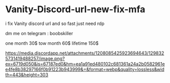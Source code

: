 # Vanity-Discord-url-new-fix-mfa
i fix Vanity discord url and so fast just need rdp

dm me on telegram : boobskiller

one month 30$
tow month 60$
lifetime 150$

https://media.discordapp.net/attachments/1208085425923694643/1298325731419488257/image.png?ex=6719d050&is=67187ed0&hm=ea1a91ed480102c681361a24a2b0582961ee4fe8b38297166f0b91223b943999&=&format=webp&quality=lossless&width=443&height=303
